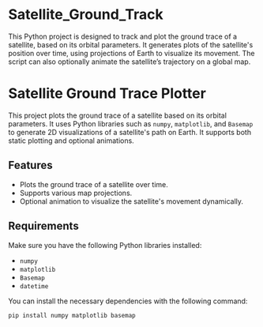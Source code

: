 # Satellite_Ground_Track
This Python project is designed to track and plot the ground trace of a satellite, based on its orbital parameters. It generates plots of the satellite's position over time, using projections of Earth to visualize its movement. The script can also optionally animate the satellite’s trajectory on a global map.

# Satellite Ground Trace Plotter

This project plots the ground trace of a satellite based on its orbital parameters. It uses Python libraries such as `numpy`, `matplotlib`, and `Basemap` to generate 2D visualizations of a satellite's path on Earth. It supports both static plotting and optional animations.

## Features

- Plots the ground trace of a satellite over time.
- Supports various map projections.
- Optional animation to visualize the satellite's movement dynamically.

## Requirements

Make sure you have the following Python libraries installed:

- `numpy`
- `matplotlib`
- `Basemap`
- `datetime`

You can install the necessary dependencies with the following command:

```bash
pip install numpy matplotlib basemap
